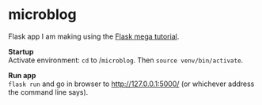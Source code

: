 # microblog
Flask app I am making using the [Flask mega tutorial](https://blog.miguelgrinberg.com/post/the-flask-mega-tutorial-part-i-hello-world).

__Startup__  
Activate environment: `cd` to /`microblog`. Then `source venv/bin/activate`.

__Run app__  
`flask run` and go in browser to http://127.0.0.1:5000/ (or whichever address the command line says).
